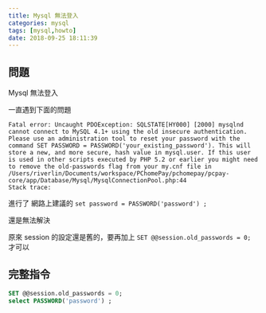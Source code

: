 ```yaml
---
title: Mysql 無法登入
categories: mysql
tags: [mysql,howto]
date: 2018-09-25 18:11:39
---
```


## 問題

Mysql 無法登入

一直遇到下面的問題

```
Fatal error: Uncaught PDOException: SQLSTATE[HY000] [2000] mysqlnd cannot connect to MySQL 4.1+ using the old insecure authentication. Please use an administration tool to reset your password with the command SET PASSWORD = PASSWORD('your_existing_password'). This will store a new, and more secure, hash value in mysql.user. If this user is used in other scripts executed by PHP 5.2 or earlier you might need to remove the old-passwords flag from your my.cnf file in /Users/riverlin/Documents/workspace/PChomePay/pchomepay/pcpay-core/app/Database/Mysql/MysqlConnectionPool.php:44
Stack trace:
```

進行了 網路上建議的 `set password = PASSWORD('password') ;`

還是無法解決

原來 session 的設定還是舊的，要再加上 `SET @@session.old_passwords = 0;` 才可以

## 完整指令

```sql
SET @@session.old_passwords = 0;
select PASSWORD('password') ;
```
